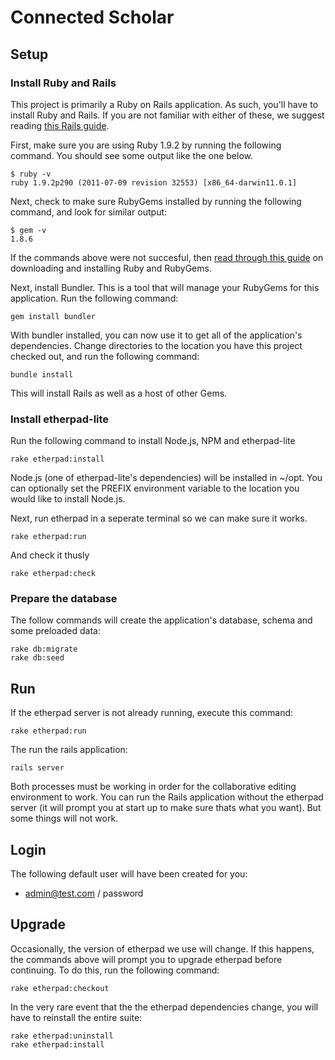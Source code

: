 # Connected Scholar

## Setup

### Install Ruby and Rails

This project is primarily a Ruby on Rails application.  As such, you'll have to install Ruby and Rails.  If you are not
familiar with either of these, we suggest reading [this Rails guide](http://guides.rubyonrails.org/getting_started.html).

First, make sure you are using Ruby 1.9.2 by running the following command.  You should see some output like the one
below.

    $ ruby -v
    ruby 1.9.2p290 (2011-07-09 revision 32553) [x86_64-darwin11.0.1]

Next, check to make sure RubyGems installed by running the following command, and look for similar output:

    $ gem -v
    1.8.6

If the commands above were not succesful, then [read through this guide](http://rubyonrails.org/download) on downloading
and installing Ruby and RubyGems.

Next, install Bundler.  This is a tool that will manage your RubyGems for this application.  Run the following command:

    gem install bundler

With bundler installed, you can now use it to get all of the application's dependencies. Change directories to the
location you have this project checked out, and run the following command:

    bundle install

This will install Rails as well as a host of other Gems.

### Install etherpad-lite

Run the following command to install Node.js, NPM and etherpad-lite

    rake etherpad:install

Node.js (one of etherpad-lite's dependencies) will be installed in ~/opt.  You can optionally set the PREFIX environment
variable to the location you would like to install Node.js.

Next, run etherpad in a seperate terminal so we can make sure it works.

    rake etherpad:run
    
And check it thusly

    rake etherpad:check

### Prepare the database

The follow commands will create the application's database, schema and some preloaded data:

    rake db:migrate
    rake db:seed
    
## Run

If the etherpad server is not already running, execute this command:

    rake etherpad:run

The run the rails application:

    rails server

Both processes must be working in order for the collaborative editing environment to work.  You can run the Rails
application without the etherpad server (it will prompt you at start up to make sure thats what you want).  But some
things will not work.

## Login

The following default user will have been created for you:

+  admin@test.com / password

## Upgrade

Occasionally, the version of etherpad we use will change.  If this happens, the commands above will prompt you to
upgrade etherpad before continuing.   To do this, run the following command:

    rake etherpad:checkout

In the very rare event that the the etherpad dependencies change, you will have to reinstall the entire suite:

    rake etherpad:uninstall
    rake etherpad:install


